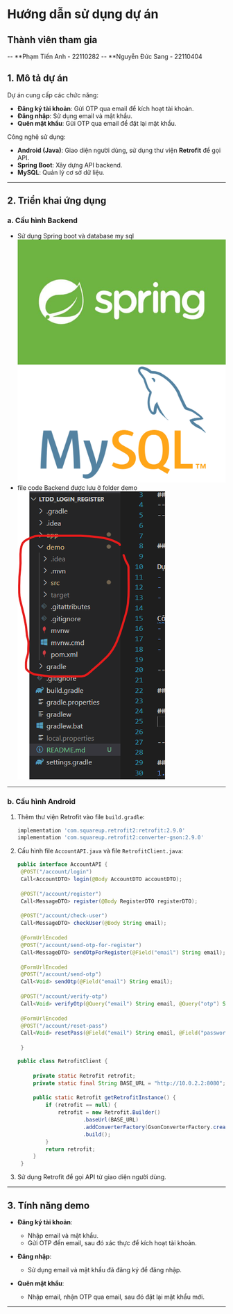 # Hướng dẫn sử dụng dự án

## Thành viên tham gia 
-- **Phạm Tiến Anh - 22110282
-- **Nguyễn Đức Sang - 22110404 


## 1. Mô tả dự án

Dự án cung cấp các chức năng:
- **Đăng ký tài khoản**: Gửi OTP qua email để kích hoạt tài khoản.
- **Đăng nhập**: Sử dụng email và mật khẩu.
- **Quên mật khẩu**: Gửi OTP qua email để đặt lại mật khẩu.

Công nghệ sử dụng:
- **Android (Java)**: Giao diện người dùng, sử dụng thư viện **Retrofit** để gọi API.
- **Spring Boot**: Xây dựng API backend.
- **MySQL**: Quản lý cơ sở dữ liệu.

---

## 2. Triển khai ứng dụng 

### a. Cấu hình Backend
   - Sử dụng Spring boot và database my sql 
   ![alt text](/image/springboot.png) 
   ![alt text](image/mysql.png)
   - file code Backend được lưu ở folder demo
   ![alt text](/image/image.png)

---

### b. Cấu hình Android
1. Thêm thư viện Retrofit vào file `build.gradle`:
   ```groovy
   implementation 'com.squareup.retrofit2:retrofit:2.9.0'
   implementation 'com.squareup.retrofit2:converter-gson:2.9.0'
   ```
2. Cấu hình file `AccountAPI.java` và file  `RetrofitClient.java`:
   ```java
   public interface AccountAPI {
    @POST("/account/login")
    Call<AccountDTO> login(@Body AccountDTO accountDTO);

    @POST("/account/register")
    Call<MessageDTO> register(@Body RegisterDTO registerDTO);

    @POST("/account/check-user")
    Call<MessageDTO> checkUser(@Body String email);

    @FormUrlEncoded
    @POST("/account/send-otp-for-register")
    Call<MessageDTO> sendOtpForRegister(@Field("email") String email);

    @FormUrlEncoded
    @POST("/account/send-otp")
    Call<Void> sendOtp(@Field("email") String email);

    @POST("/account/verify-otp")
    Call<Void> verifyOtp(@Query("email") String email, @Query("otp") String otp);

    @FormUrlEncoded
    @POST("/account/reset-pass")
    Call<Void> resetPass(@Field("email") String email, @Field("password") String password);

    }
   ```
   ```java
   public class RetrofitClient {

        private static Retrofit retrofit;
        private static final String BASE_URL = "http://10.0.2.2:8080"; // Thay thế với URL của Spring Boot API

        public static Retrofit getRetrofitInstance() {
            if (retrofit == null) {
                retrofit = new Retrofit.Builder()
                        .baseUrl(BASE_URL)
                        .addConverterFactory(GsonConverterFactory.create()) // Chuyển đổi JSON sang đối tượng
                        .build();
            }
            return retrofit;
        }
    }
   ```
3. Sử dụng Retrofit để gọi API từ giao diện người dùng.

---

## 3. Tính năng demo
- **Đăng ký tài khoản**:
  - Nhập email và mật khẩu.
  - Gửi OTP đến email, sau đó xác thực để kích hoạt tài khoản.

- **Đăng nhập**:
  - Sử dụng email và mật khẩu đã đăng ký để đăng nhập.

- **Quên mật khẩu**:
  - Nhập email, nhận OTP qua email, sau đó đặt lại mật khẩu mới.

---


